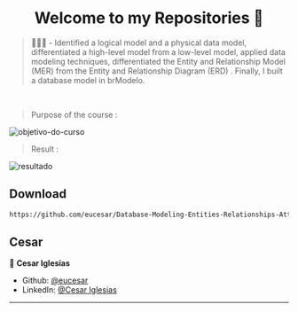 <h1 align="center">Welcome to my Repositories 🤝</h1>

> 🌱👨‍💻 - Identified a logical model and a physical data model, differentiated a high-level model from a low-level model, applied data modeling techniques, differentiated the Entity and Relationship Model (MER) from the Entity and Relationship Diagram (ERD) . Finally, I built a database model in brModelo.
<br>

> Purpose of the course :
<img src="./1° Curso/imagem-dasafio.png" alt="objetivo-do-curso">
<br>

> Result :
<img src="./1° Curso/resultado.jpg" alt="resultado">

## Download

```sh
https://github.com/eucesar/Database-Modeling-Entities-Relationships-Attributes.git
```

## Cesar

👤 **Cesar Iglesias**

* Github: [@eucesar](https://github.com/eucesar)
* LinkedIn: [@Cesar Iglesias](https://www.linkedin.com/in/cesar-iglesias-tecnologia/)

***

